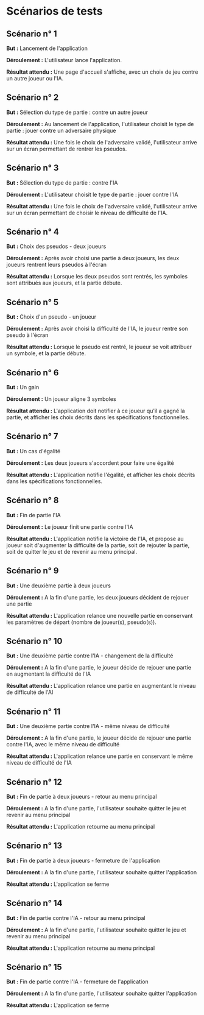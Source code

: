 # Scénarios de tests 

## Scénario n° 1

**But :** Lancement de l'application

**Déroulement :** L'utilisateur lance l'application.

**Résultat attendu :** Une page d'accueil s'affiche, avec un choix de jeu contre un autre joueur ou l'IA.


## Scénario n° 2

**But :** Sélection du type de partie : contre un autre joueur

**Déroulement :** Au lancement de l'application, l'utilisateur choisit le type de partie : jouer contre un adversaire physique

**Résultat attendu :** Une fois le choix de l'adversaire validé, l'utilisateur arrive sur un écran permettant de rentrer les pseudos.


## Scénario n° 3

**But :** Sélection du type de partie : contre l'IA

**Déroulement :** L'utilisateur choisit le type de partie : jouer contre l'IA

**Résultat attendu :** Une fois le choix de l'adversaire validé, l'utilisateur arrive sur un écran permettant de choisir le niveau de difficulté de l'IA.


## Scénario n° 4

**But :** Choix des pseudos - deux joueurs

**Déroulement :** Après avoir choisi une partie à deux joueurs, les deux joueurs rentrent leurs pseudos à l'écran

**Résultat attendu :** Lorsque les deux pseudos sont rentrés, les symboles sont attribués aux joueurs, et la partie débute.


## Scénario n° 5

**But :** Choix d'un pseudo - un joueur

**Déroulement :** Après avoir choisi la difficulté de l'IA, le joueur rentre son pseudo à l'écran

**Résultat attendu :** Lorsque le pseudo est rentré, le joueur se voit attribuer un symbole, et la partie débute.


## Scénario n° 6

**But :** Un gain

**Déroulement :** Un joueur aligne 3 symboles

**Résultat attendu :** L'application doit notifier à ce joueur qu'il a gagné la partie, et afficher les choix décrits dans les spécifications fonctionnelles.


## Scénario n° 7

**But :** Un cas d'égalité

**Déroulement :** Les deux joueurs s'accordent pour faire une égalité

**Résultat attendu :** L'application notifie l'égalité, et afficher les choix décrits dans les spécifications fonctionnelles.


## Scénario n° 8

**But :** Fin de partie l'IA

**Déroulement :** Le joueur finit une partie contre l'IA

**Résultat attendu :** L'application notifie la victoire de l'IA, et propose au joueur soit d'augmenter la difficulté de la partie, soit de rejouter la partie, soit de quitter le jeu et de revenir au menu principal.


## Scénario n° 9

**But :** Une deuxième partie à deux joueurs

**Déroulement :** A la fin d'une partie, les deux joueurs décident de rejouer une partie

**Résultat attendu :** L'application relance une nouvelle partie en conservant les paramètres de départ (nombre de joueur(s), pseudo(s)).


## Scénario n° 10

**But :** Une deuxième partie contre l'IA - changement de la difficulté

**Déroulement :** A la fin d'une partie, le joueur décide de rejouer une partie en augmentant la difficulté de l'IA

**Résultat attendu :** L'application relance une partie en augmentant le niveau de difficulté de l'AI


## Scénario n° 11

**But :** Une deuxième partie contre l'IA - même niveau de difficulté

**Déroulement :** A la fin d'une partie, le joueur décide de rejouer une partie contre l'IA, avec le même niveau de difficulté

**Résultat attendu :** L'application relance une partie en conservant le même niveau de difficulté de l'IA


## Scénario n° 12

**But :** Fin de partie à deux joueurs - retour au menu principal

**Déroulement :** A la fin d'une partie, l'utilisateur souhaite quitter le jeu et revenir au menu principal

**Résultat attendu :** L'application retourne au menu principal


## Scénario n° 13

**But :** Fin de partie à deux joueurs - fermeture de l'application

**Déroulement :** A la fin d'une partie, l'utilisateur souhaite quitter l'application

**Résultat attendu :** L'application se ferme


## Scénario n° 14

**But :** Fin de partie contre l'IA - retour au menu principal

**Déroulement :** A la fin d'une partie, l'utilisateur souhaite quitter le jeu et revenir au menu principal

**Résultat attendu :** L'application retourne au menu principal


## Scénario n° 15

**But :** Fin de partie contre l'IA - fermeture de l'application

**Déroulement :** A la fin d'une partie, l'utilisateur souhaite quitter l'application

**Résultat attendu :** L'application se ferme
